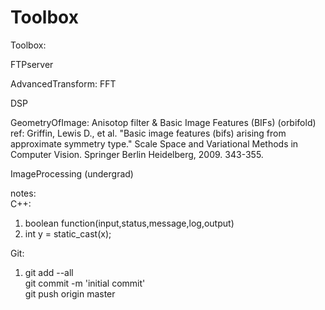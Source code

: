 Toolbox
====

Toolbox:

FTPserver

AdvancedTransform: FFT

DSP

GeometryOfImage: Anisotop filter & Basic Image Features (BIFs) (orbifold)  
ref: Griffin, Lewis D., et al. "Basic image features (bifs) arising from approximate symmetry type." Scale Space and Variational Methods in Computer Vision. Springer Berlin Heidelberg, 2009. 343-355.

ImageProcessing (undergrad)

notes:  
C++:  
1. boolean function(input,status,message,log,output)  
2. int y = static_cast<int>(x);


Git:  
1. git add --all   
git commit -m 'initial commit'  
git push origin master  




